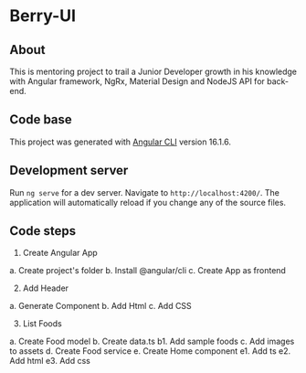 # Berry-UI

## About

This is mentoring project to trail a Junior Developer growth in his knowledge with Angular framework, NgRx, Material Design and NodeJS API for back-end.

## Code base

This project was generated with [Angular CLI](https://github.com/angular/angular-cli) version 16.1.6.

## Development server

Run `ng serve` for a dev server. Navigate to `http://localhost:4200/`. The application will automatically reload if you change any of the source files.

## Code steps

1. Create Angular App

a. Create project's folder
b. Install @angular/cli
c. Create App as frontend

2. Add Header

a. Generate Component
b. Add Html
c. Add CSS

3. List Foods

a. Create Food model
b. Create data.ts
b1. Add sample foods
c. Add images to assets
d. Create Food service
e. Create Home component
e1. Add ts
e2. Add html
e3. Add css
